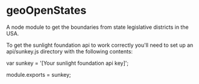# geoOpenStates
A node module to get the boundaries from state legislative districts in the USA.


To get the sunlight foundation api to work correctly you'll need to set up an api/sunkey.js directory with the following contents:


var sunkey = '[Your sunlight foundation api key]';

module.exports = sunkey;
